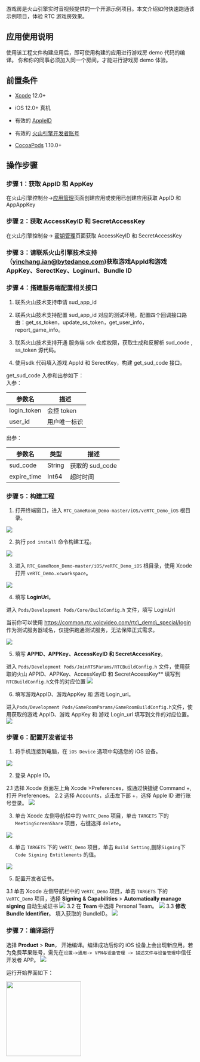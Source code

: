 游戏房是火山引擎实时音视频提供的一个开源示例项目。本文介绍如何快速跑通该示例项目，体验 RTC 游戏房效果。

## 应用使用说明

使用该工程文件构建应用后，即可使用构建的应用进行游戏房 demo 代码的编译。
你和你的同事必须加入同一个房间，才能进行游戏房 demo 体验。

## 前置条件

- [Xcode](https://developer.apple.com/download/all/?q=Xcode) 12.0+
	

- iOS 12.0+ 真机
	

- 有效的 [AppleID](http://appleid.apple.com/)
	

- 有效的 [火山引擎开发者账号](https://console.volcengine.com/auth/login)
	

- [CocoaPods](https://guides.cocoapods.org/using/getting-started.html#getting-started) 1.10.0+
	

## 操作步骤

### **步骤 1：获取 AppID 和 AppKey**

在火山引擎控制台->[应用管理](https://console.volcengine.com/rtc/listRTC)页面创建应用或使用已创建应用获取 AppID 和 AppAppKey

### **步骤 2：获取 AccessKeyID 和 SecretAccessKey**

在火山引擎控制台-> [密钥管理](https://console.volcengine.com/iam/keymanage/)页面获取 AccessKeyID 和 SecretAccessKey

### **步骤 3：请联系火山引擎技术支持（yinchang.ian@bytedance.com)获取游戏AppId和游戏 AppKey、SerectKey、Loginurl、Bundle ID**

### **步骤 4：搭建服务端配置相关接口**

1. 联系火山技术支持申请 sud_app_id
	

2. 联系火山技术支持配置 sud_app_id 对应的测试环境，配置四个回调接口路由：get_ss_token，update_ss_token，get_user_info，report_game_info。
	

3. 联系火山技术支持开通 服务端 sdk 仓库权限，获取生成和反解析 sud_code , ss_token 源代码。
	

4. 使用sdk 代码填入游戏 AppId 和 SerectKey，构建 get_sud_code 接口。
	

get_sud_code 入参和出参如下：<br>
入参：

| 参数名 | 描述 |
| --- | --- |
| login_token | 会控 token |
| user_id | 用户唯一标识 |

出参：

| 参数名 | 类型 | 描述 |
| --- | --- | --- |
| sud_code | String | 获取的 sud_code |
| expire_time | Int64 | 超时时间 |

### **步骤 5：构建工程**

1. 打开终端窗口，进入 `RTC_GameRoom_Demo-master/iOS/veRTC_Demo_iOS` 根目录。
	

![](https://portal.volccdn.com/obj/volcfe/cloud-universal-doc/upload_f5e214bd1a0e4c81d08b3845ad5c7a40.png)

2. 执行 `pod install` 命令构建工程。
	

![](https://portal.volccdn.com/obj/volcfe/cloud-universal-doc/upload_39898cd714c39e6208da8eec45b58bce.png)

3. 进入 `RTC_GameRoom_Demo-master/iOS/veRTC_Demo_iOS` 根目录，使用 Xcode 打开 `veRTC_Demo.xcworkspace`。
	

![](https://portal.volccdn.com/obj/volcfe/cloud-universal-doc/upload_d5eb15f14ff507c6659c500abade95d5.png)

4. 填写 **LoginUrl**。
	

进入 `Pods/Development Pods/Core/BuildConfig.h` 文件，填写 LoginUrl

当前你可以使用 https://common.rtc.volcvideo.com/rtc\_demo\_special/login 作为测试服务器域名，仅提供跑通测试服务，无法保障正式需求。

![](https://portal.volccdn.com/obj/volcfe/cloud-universal-doc/upload_27172dd3144eff55bf684dcddb0b296a.png)

5. 填写 **APPID、APPKey、AccessKeyID 和 SecretAccessKey**。
	

进入 `Pods/Development Pods/JoinRTSParams/RTCBuildConfig.h` 文件，使用获取的火山 APPID、APPKey、AccessKeyID 和 SecretAccessKey** 填写到 `RTCBuildConfig.h`文件的对应位置
![](https://portal.volccdn.com/obj/volcfe/cloud-universal-doc/upload_09ddbf0544bb7ba315712cf5f57a9ef0.png)

6. 填写游戏AppID、游戏AppKey 和 游戏 Login_url。
	

进入`Pods/Development Pods/GameRoomParams/GameRoomBuildConfig.h`文件，使用获取的游戏 AppID、游戏 AppKey 和 游戏 Login_url 填写到文件的对应位置。
![](https://portal.volccdn.com/obj/volcfe/cloud-universal-doc/upload_e44314db0a1261e8cf80ba076a9ff84d.png)

### **步骤 6：配置开发者证书**

1. 将手机连接到电脑，在 `iOS Device` 选项中勾选您的 iOS 设备。
	

![](https://portal.volccdn.com/obj/volcfe/cloud-universal-doc/upload_8aed3aefac9ac8f56031a108fa6aa343.png)

2. 登录 Apple ID。
	

2.1 选择 Xcode 页面左上角 Xcode >Preferences，或通过快捷键 Command +,打开 Preferences。
2.2 选择 Accounts，点击左下部 +，选择 Apple ID 进行账号登录。
![](https://portal.volccdn.com/obj/volcfe/cloud-universal-doc/upload_21b6e24f8a6b9bceb235bc8c8e6fc807.png)

3. 单击 Xcode 左侧导航栏中的 `VeRTC_Demo` 项目，单击 `TARGETS` 下的 `MeetingScreenShare` 项目，右键选择 `delete`。
	

![](https://portal.volccdn.com/obj/volcfe/cloud-universal-doc/upload_5587cfb1fc40cc4b13298a0528bf75cc.png)

4. 单击 `TARGETS` 下的 `VeRTC_Demo` 项目，单击 `Build Setting`,删除`Signing`下 `Code Signing Entitlements` 的值。
	

![](https://portal.volccdn.com/obj/volcfe/cloud-universal-doc/upload_bbe1b0b40efed884301bea2190a2a697.png)

5. 配置开发者证书。
	

3.1 单击 Xcode 左侧导航栏中的 `VeRTC_Demo` 项目，单击 `TARGETS` 下的 `VeRTC_Demo` 项目，选择 **Signing & Capabilities** > **Automatically manage signing** 自动生成证书
![](https://portal.volccdn.com/obj/volcfe/cloud-universal-doc/upload_20442bfc4c59ff3caee5324eb9385121.png)
3.2 在 **Team** 中选择 Personal Team。
![](https://portal.volccdn.com/obj/volcfe/cloud-universal-doc/upload_d6f1254a434b9e9163285d0f41dc401a.png)
3.3 **修改 Bundle** **Identifier**。
填入获取的 BundleID。
![](https://portal.volccdn.com/obj/volcfe/cloud-universal-doc/upload_b51c1dea8236317813070a36622cfbdd.png)

### **步骤 7：编译运行**

选择 **Product** > **Run**， 开始编译。编译成功后你的 iOS 设备上会出现新应用。若为免费苹果账号，需先在`设置->通用-> VPN与设备管理 -> 描述文件与设备管理`中信任开发者 APP。
![](https://portal.volccdn.com/obj/volcfe/cloud-universal-doc/upload_85893961038a5b9b35c09815f71394ef.png)

运行开始界面如下：

<img src="https://portal.volccdn.com/obj/volcfe/cloud-universal-doc/upload_3e01c96c1285c906ac15aad58b96dcbd.jpg" width="200px" > 